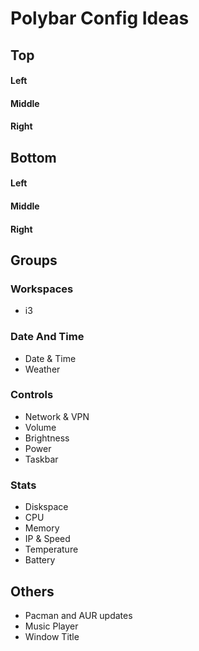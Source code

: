 # Polybar Config Ideas

## Top

#### Left

#### Middle 

#### Right

## Bottom

#### Left

#### Middle 

#### Right


## Groups

### Workspaces
  - i3

### Date And Time
  - Date & Time
  - Weather

### Controls
  - Network & VPN
  - Volume
  - Brightness
  - Power
  - Taskbar

### Stats
  - Diskspace
  - CPU
  - Memory
  - IP & Speed
  - Temperature
  - Battery
  
  
## Others
  - Pacman and AUR updates
  - Music Player
  - Window Title